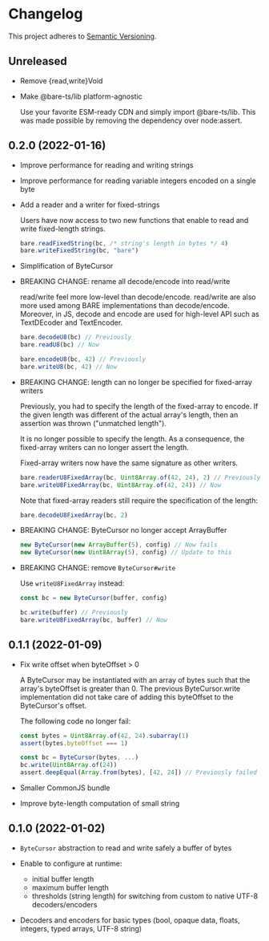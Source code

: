 # Changelog

This project adheres to [Semantic Versioning][semver].

## Unreleased

* Remove {read,write}Void

* Make @bare-ts/lib platform-agnostic

    Use your favorite ESM-ready CDN and simply import @bare-ts/lib.
    This was made possible by removing the dependency over node:assert.

## 0.2.0 (2022-01-16)

* Improve performance for reading and writing strings

* Improve performance for reading variable integers encoded on a single byte

* Add a reader and a writer for fixed-strings

    Users have now access to two new functions that enable to read and
    write fixed-length strings.

    ```js
    bare.readFixedString(bc, /* string's length in bytes */ 4)
    bare.writeFixedString(bc, "bare")
    ```

* Simplification of ByteCursor

* BREAKING CHANGE: rename all decode/encode into read/write

    read/write feel more low-level than decode/encode.
    read/write are also more used among BARE implementations than decode/encode.
    Moreover, in JS, decode and encode are used for high-level API such as
    TextDEcoder and TextEncoder.

    ```js
    bare.decodeU8(bc) // Previously
    bare.readU8(bc) // Now

    bare.encodeU8(bc, 42) // Previously
    bare.writeU8(bc, 42) // Now
    ```

* BREAKING CHANGE: length can no longer be specified for fixed-array writers

    Previously, you had to specify the length of the fixed-array to encode.
    If the given length was different of the actual array's length,
    then an assertion was thrown ("unmatched length").

    It is no longer possible to specify the length.
    As a consequence, the fixed-array writers can no longer assert the length.

    Fixed-array writers now have the same signature as other writers.

    ```js
    bare.readerU8FixedArray(bc, Uint8Array.of(42, 24), 2) // Previously
    bare.writeU8FixedArray(bc, Uint8Array.of(42, 24)) // Now
    ```

    Note that fixed-array readers still require the specification of the
    length:

    ```js
    bare.decodeU8FixedArray(bc, 2)
    ```

* BREAKING CHANGE: ByteCursor no longer accept ArrayBuffer

    ```js
    new ByteCursor(new ArrayBuffer(5), config) // Now fails
    new ByteCursor(new Uint8Array(5), config) // Update to this
    ```

* BREAKING CHANGE: remove `ByteCursor#write`

    Use `writeU8FixedArray` instead:

    ```js
    const bc = new ByteCursor(buffer, config)

    bc.write(buffer) // Previously
    bare.writeU8FixedArray(bc, buffer) // Now
    ```

## 0.1.1 (2022-01-09)

* Fix write offset when byteOffset > 0

    A ByteCursor may be instantiated with an array of bytes such that
    the array's byteOffset is greater than 0.
    The previous ByteCursor.write implementation did not take care of
    adding this byteOffset to the    ByteCursor's offset.

    The following code no longer fail:

    ```js
    const bytes = Uint8Array.of(42, 24).subarray(1)
    assert(bytes.byteOffset === 1)

    const bc = ByteCursor(bytes, ...)
    bc.write(Uint8Array.of(24))
    assert.deepEqual(Array.from(bytes), [42, 24]) // Previously failed
    ```

* Smaller CommonJS bundle

* Improve byte-length computation of small string

## 0.1.0 (2022-01-02)

* `ByteCursor` abstraction to read and write safely a buffer of bytes

* Enable to configure at runtime:
    - initial buffer length
    - maximum buffer length
    - thresholds (string length) for switching from custom to native
        UTF-8 decoders/encoders

* Decoders and encoders for basic types
    (bool, opaque data, floats, integers, typed arrays, UTF-8 string)


[semver]: https://semver.org/spec/v2.0.0.html
